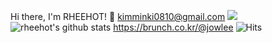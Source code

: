 
Hi there, I'm RHEEHOT!
👋 kimminki0810@gmail.com ![](https://komarev.com/ghpvc/?username=your-github-username&color=blue) ![rheehot's github stats](https://github-readme-stats.vercel.app/api?username=NodeDVel&show_icons=true&theme=radical) https://brunch.co.kr/@jowlee ![Hits](https://hits.seeyoufarm.com/api/count/incr/badge.svg?url=https://brunch.co.kr/@jowlee)

<!--
**NodeDVel/NodeDVel** is a ✨ _special_ ✨ repository because its `README.md` (this file) appears on your GitHub profile.

Here are some ideas to get you started:

- 🔭 I’m currently working on ...
- 🌱 I’m currently learning ...
- 👯 I’m looking to collaborate on ...
- 🤔 I’m looking for help with ...a
- 💬 Ask me about ...
- 📫 How to reach me: ...
- 😄 Pronouns: ...
- ⚡ Fun fact: ...
-->
